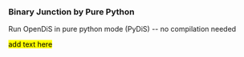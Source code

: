 ### Binary Junction by Pure Python
Run OpenDiS in pure python mode (PyDiS) -- no compilation needed

<mark>add text here</mark>
